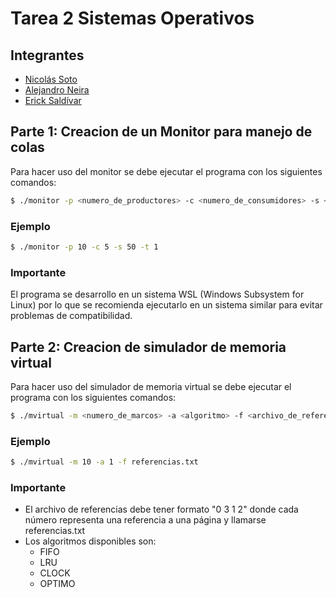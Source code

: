 # Tarea 2 Sistemas Operativos
## Integrantes
- [Nicolás Soto](https://github.com/nesoto)
- [Alejandro Neira](https://github.com/Aneira22)
- [Erick Saldívar]()
## Parte 1: Creacion de un Monitor para manejo de colas
Para hacer uso del monitor se debe ejecutar el programa con los siguientes comandos:
```bash
$ ./monitor -p <numero_de_productores> -c <numero_de_consumidores> -s <tamaño_inicial_cola> -t <tiempo_de_espera_max>
```
### Ejemplo
```bash
$ ./monitor -p 10 -c 5 -s 50 -t 1
```
### Importante
El programa se desarrollo en un sistema WSL (Windows Subsystem for Linux) por lo que se recomienda ejecutarlo en un sistema similar para evitar problemas de compatibilidad.

## Parte 2: Creacion de simulador de memoria virtual
Para hacer uso del simulador de memoria virtual se debe ejecutar el programa con los siguientes comandos:
```bash
$ ./mvirtual -m <numero_de_marcos> -a <algoritmo> -f <archivo_de_referencias>
```
### Ejemplo
```bash
$ ./mvirtual -m 10 -a 1 -f referencias.txt
```
### Importante
- El archivo de referencias debe tener formato "0 3 1 2" donde cada número representa una referencia a una página y llamarse referencias.txt
- Los algoritmos disponibles son:
    - FIFO
    - LRU
    - CLOCK
    - OPTIMO
